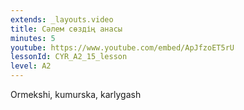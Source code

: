 ```yaml
---
extends: _layouts.video
title: Сәлем сөздің анасы
minutes: 5
youtube: https://www.youtube.com/embed/ApJfzoET5rU
lessonId: CYR_A2_15_lesson
level: A2
---
```

Ormekshi, kumurska, karlygash